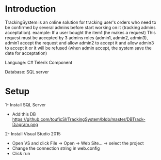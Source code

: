 # Introduction
TrackingSystem is an online solution for tracking user's orders who need to be confirmed by several admins before start working on it (tracking admins acceptation).
example: 
If a user bought the item1 (he makes a request) 
This request must be accepted by 3 admins roles (admin1, admin2, admin3), admin1 accept the request and allow admin2 to accept it and allow admin3 to accept it or it will be refused (when admin accept, the system save the date for acceptation)

Language:
C# 
Telerik Component

Database:
SQL server
 
# Setup
  
1- Install SQL Server
  - Add this DB https://github.com/touficSl/TrackingSystem/blob/master/DBTrack-Diagram.png
  
2- Install Visual Studio 2015
  - Open VS and click File -> Open -> Web Site... -> select the project
  - Change the connection string in web.config
  - Click run
